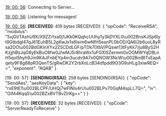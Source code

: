 [19: 00: 56]:
Connecting to Server...

[19: 00: 56]:
Connected!

[19: 00: 56]:
Listening for messages!

[19: 00: 56]:
**[RECEIVED]**: 419 bytes
[RECEIVED]: {
  "opCode": "ReceiveRSA",
  "modulus": "5xjGI/TAshU9X/X9ZZrfxa0j1JKk0KQqhcUUhy1y3kDYXL0\u002BnsKJSp6lyt9GtbdgI47qJ61EuhB5L2gKwJx1s6lsim6wNfH5esnPL0bOD/QA6i2b6uoL8yRsa2DO\u002BdGKInXYx2Z5CDdLGF/pTDk70tbV/PQswt13tFyKk7/ju8ByS2HKzjjhBsJqG6yEkBuC6fw0J/wMJ5r8hraWx1uFGXlSZermm0xOGMWYqD8LnH5qol5hyh9Jm9KAJFnbEYp4m3ucdv9A7x0QNOW3NcW\u002BmBITxEapAqety9F8g88pR3QenTS/gRwDK2Y2rbXoLcB34dfpdd9O3G9uHLg3xiwREQ==",
  "exponent": "AQAB"
}

[19: 00: 57]:
**[SENDING(RSA)]**: 256 bytes
[SENDING(RSA)]: {
  "opCode": "SendAes",
  "aesKeyData": {
    "key": "rxE9tE1\u002BLCPF/UHQj7wFlNIs4rU\u002BLPv70GqM4spLL7Q=",
    "iv": "GifA4KqqS\u002BZxBVTBvZlrKg=="
  }
}

[19: 00: 57]:
**[RECEIVED]**: 32 bytes
[RECEIVED]: {
  "opCode": "ServerReadyToReceive"
}

